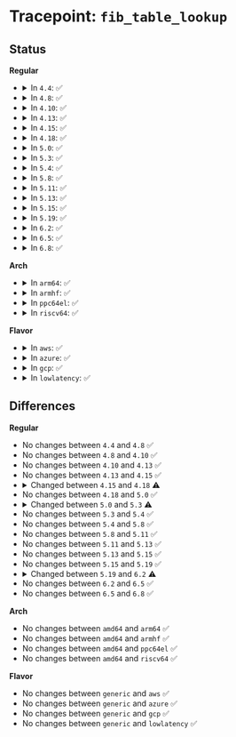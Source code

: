 # Tracepoint: <code>fib_table_lookup</code>

## Status
<b>Regular</b>
<ul>
<li>
<details>
<summary>In <code>4.4</code>: ✅</summary>

Event:

```c
struct trace_event_raw_fib_table_lookup {
    struct trace_entry ent;
    u32 tb_id;
    int oif;
    int iif;
    __u8 tos;
    __u8 scope;
    __u8 flags;
    __u8 src[4];
    __u8 dst[4];
    char __data[0];
};
```
Function:

```c
void trace_event_raw_event_fib_table_lookup(void *__data, u32 tb_id, const struct flowi4 *flp);
```
</details>
</li>
<li>
<details>
<summary>In <code>4.8</code>: ✅</summary>

Event:

```c
struct trace_event_raw_fib_table_lookup {
    struct trace_entry ent;
    u32 tb_id;
    int oif;
    int iif;
    __u8 tos;
    __u8 scope;
    __u8 flags;
    __u8 src[4];
    __u8 dst[4];
    char __data[0];
};
```
Function:

```c
void trace_event_raw_event_fib_table_lookup(void *__data, u32 tb_id, const struct flowi4 *flp);
```
</details>
</li>
<li>
<details>
<summary>In <code>4.10</code>: ✅</summary>

Event:

```c
struct trace_event_raw_fib_table_lookup {
    struct trace_entry ent;
    u32 tb_id;
    int oif;
    int iif;
    __u8 tos;
    __u8 scope;
    __u8 flags;
    __u8 src[4];
    __u8 dst[4];
    char __data[0];
};
```
Function:

```c
void trace_event_raw_event_fib_table_lookup(void *__data, u32 tb_id, const struct flowi4 *flp);
```
</details>
</li>
<li>
<details>
<summary>In <code>4.13</code>: ✅</summary>

Event:

```c
struct trace_event_raw_fib_table_lookup {
    struct trace_entry ent;
    u32 tb_id;
    int oif;
    int iif;
    __u8 tos;
    __u8 scope;
    __u8 flags;
    __u8 src[4];
    __u8 dst[4];
    char __data[0];
};
```
Function:

```c
void trace_event_raw_event_fib_table_lookup(void *__data, u32 tb_id, const struct flowi4 *flp);
```
</details>
</li>
<li>
<details>
<summary>In <code>4.15</code>: ✅</summary>

Event:

```c
struct trace_event_raw_fib_table_lookup {
    struct trace_entry ent;
    u32 tb_id;
    int oif;
    int iif;
    __u8 tos;
    __u8 scope;
    __u8 flags;
    __u8 src[4];
    __u8 dst[4];
    char __data[0];
};
```
Function:

```c
void trace_event_raw_event_fib_table_lookup(void *__data, u32 tb_id, const struct flowi4 *flp);
```
</details>
</li>
<li>
<details>
<summary>In <code>4.18</code>: ✅</summary>

Event:

```c
struct trace_event_raw_fib_table_lookup {
    struct trace_entry ent;
    u32 tb_id;
    int err;
    int oif;
    int iif;
    __u8 tos;
    __u8 scope;
    __u8 flags;
    __u8 src[4];
    __u8 dst[4];
    __u8 gw[4];
    __u8 saddr[4];
    u16 sport;
    u16 dport;
    u8 proto;
    u32 __data_loc_name;
    char __data[0];
};
```
Function:

```c
void trace_event_raw_event_fib_table_lookup(void *__data, u32 tb_id, const struct flowi4 *flp, const struct fib_nh *nh, int err);
```
</details>
</li>
<li>
<details>
<summary>In <code>5.0</code>: ✅</summary>

Event:

```c
struct trace_event_raw_fib_table_lookup {
    struct trace_entry ent;
    u32 tb_id;
    int err;
    int oif;
    int iif;
    u8 proto;
    __u8 tos;
    __u8 scope;
    __u8 flags;
    __u8 src[4];
    __u8 dst[4];
    __u8 gw[4];
    __u8 saddr[4];
    u16 sport;
    u16 dport;
    u32 __data_loc_name;
    char __data[0];
};
```
Function:

```c
void trace_event_raw_event_fib_table_lookup(void *__data, u32 tb_id, const struct flowi4 *flp, const struct fib_nh *nh, int err);
```
</details>
</li>
<li>
<details>
<summary>In <code>5.3</code>: ✅</summary>

Event:

```c
struct trace_event_raw_fib_table_lookup {
    struct trace_entry ent;
    u32 tb_id;
    int err;
    int oif;
    int iif;
    u8 proto;
    __u8 tos;
    __u8 scope;
    __u8 flags;
    __u8 src[4];
    __u8 dst[4];
    __u8 gw4[4];
    __u8 gw6[16];
    u16 sport;
    u16 dport;
    u32 __data_loc_name;
    char __data[0];
};
```
Function:

```c
void trace_event_raw_event_fib_table_lookup(void *__data, u32 tb_id, const struct flowi4 *flp, const struct fib_nh_common *nhc, int err);
```
</details>
</li>
<li>
<details>
<summary>In <code>5.4</code>: ✅</summary>

Event:

```c
struct trace_event_raw_fib_table_lookup {
    struct trace_entry ent;
    u32 tb_id;
    int err;
    int oif;
    int iif;
    u8 proto;
    __u8 tos;
    __u8 scope;
    __u8 flags;
    __u8 src[4];
    __u8 dst[4];
    __u8 gw4[4];
    __u8 gw6[16];
    u16 sport;
    u16 dport;
    u32 __data_loc_name;
    char __data[0];
};
```
Function:

```c
void trace_event_raw_event_fib_table_lookup(void *__data, u32 tb_id, const struct flowi4 *flp, const struct fib_nh_common *nhc, int err);
```
</details>
</li>
<li>
<details>
<summary>In <code>5.8</code>: ✅</summary>

Event:

```c
struct trace_event_raw_fib_table_lookup {
    struct trace_entry ent;
    u32 tb_id;
    int err;
    int oif;
    int iif;
    u8 proto;
    __u8 tos;
    __u8 scope;
    __u8 flags;
    __u8 src[4];
    __u8 dst[4];
    __u8 gw4[4];
    __u8 gw6[16];
    u16 sport;
    u16 dport;
    u32 __data_loc_name;
    char __data[0];
};
```
Function:

```c
void trace_event_raw_event_fib_table_lookup(void *__data, u32 tb_id, const struct flowi4 *flp, const struct fib_nh_common *nhc, int err);
```
</details>
</li>
<li>
<details>
<summary>In <code>5.11</code>: ✅</summary>

Event:

```c
struct trace_event_raw_fib_table_lookup {
    struct trace_entry ent;
    u32 tb_id;
    int err;
    int oif;
    int iif;
    u8 proto;
    __u8 tos;
    __u8 scope;
    __u8 flags;
    __u8 src[4];
    __u8 dst[4];
    __u8 gw4[4];
    __u8 gw6[16];
    u16 sport;
    u16 dport;
    u32 __data_loc_name;
    char __data[0];
};
```
Function:

```c
void trace_event_raw_event_fib_table_lookup(void *__data, u32 tb_id, const struct flowi4 *flp, const struct fib_nh_common *nhc, int err);
```
</details>
</li>
<li>
<details>
<summary>In <code>5.13</code>: ✅</summary>

Event:

```c
struct trace_event_raw_fib_table_lookup {
    struct trace_entry ent;
    u32 tb_id;
    int err;
    int oif;
    int iif;
    u8 proto;
    __u8 tos;
    __u8 scope;
    __u8 flags;
    __u8 src[4];
    __u8 dst[4];
    __u8 gw4[4];
    __u8 gw6[16];
    u16 sport;
    u16 dport;
    u32 __data_loc_name;
    char __data[0];
};
```
Function:

```c
void trace_event_raw_event_fib_table_lookup(void *__data, u32 tb_id, const struct flowi4 *flp, const struct fib_nh_common *nhc, int err);
```
</details>
</li>
<li>
<details>
<summary>In <code>5.15</code>: ✅</summary>

Event:

```c
struct trace_event_raw_fib_table_lookup {
    struct trace_entry ent;
    u32 tb_id;
    int err;
    int oif;
    int iif;
    u8 proto;
    __u8 tos;
    __u8 scope;
    __u8 flags;
    __u8 src[4];
    __u8 dst[4];
    __u8 gw4[4];
    __u8 gw6[16];
    u16 sport;
    u16 dport;
    u32 __data_loc_name;
    char __data[0];
};
```
Function:

```c
void trace_event_raw_event_fib_table_lookup(void *__data, u32 tb_id, const struct flowi4 *flp, const struct fib_nh_common *nhc, int err);
```
</details>
</li>
<li>
<details>
<summary>In <code>5.19</code>: ✅</summary>

Event:

```c
struct trace_event_raw_fib_table_lookup {
    struct trace_entry ent;
    u32 tb_id;
    int err;
    int oif;
    int iif;
    u8 proto;
    __u8 tos;
    __u8 scope;
    __u8 flags;
    __u8 src[4];
    __u8 dst[4];
    __u8 gw4[4];
    __u8 gw6[16];
    u16 sport;
    u16 dport;
    u32 __data_loc_name;
    char __data[0];
};
```
Function:

```c
void trace_event_raw_event_fib_table_lookup(void *__data, u32 tb_id, const struct flowi4 *flp, const struct fib_nh_common *nhc, int err);
```
</details>
</li>
<li>
<details>
<summary>In <code>6.2</code>: ✅</summary>

Event:

```c
struct trace_event_raw_fib_table_lookup {
    struct trace_entry ent;
    u32 tb_id;
    int err;
    int oif;
    int iif;
    u8 proto;
    __u8 tos;
    __u8 scope;
    __u8 flags;
    __u8 src[4];
    __u8 dst[4];
    __u8 gw4[4];
    __u8 gw6[16];
    u16 sport;
    u16 dport;
    char name[16];
    char __data[0];
};
```
Function:

```c
void trace_event_raw_event_fib_table_lookup(void *__data, u32 tb_id, const struct flowi4 *flp, const struct fib_nh_common *nhc, int err);
```
</details>
</li>
<li>
<details>
<summary>In <code>6.5</code>: ✅</summary>

Event:

```c
struct trace_event_raw_fib_table_lookup {
    struct trace_entry ent;
    u32 tb_id;
    int err;
    int oif;
    int iif;
    u8 proto;
    __u8 tos;
    __u8 scope;
    __u8 flags;
    __u8 src[4];
    __u8 dst[4];
    __u8 gw4[4];
    __u8 gw6[16];
    u16 sport;
    u16 dport;
    char name[16];
    char __data[0];
};
```
Function:

```c
void trace_event_raw_event_fib_table_lookup(void *__data, u32 tb_id, const struct flowi4 *flp, const struct fib_nh_common *nhc, int err);
```
</details>
</li>
<li>
<details>
<summary>In <code>6.8</code>: ✅</summary>

Event:

```c
struct trace_event_raw_fib_table_lookup {
    struct trace_entry ent;
    u32 tb_id;
    int err;
    int oif;
    int iif;
    u8 proto;
    __u8 tos;
    __u8 scope;
    __u8 flags;
    __u8 src[4];
    __u8 dst[4];
    __u8 gw4[4];
    __u8 gw6[16];
    u16 sport;
    u16 dport;
    char name[16];
    char __data[0];
};
```
Function:

```c
void trace_event_raw_event_fib_table_lookup(void *__data, u32 tb_id, const struct flowi4 *flp, const struct fib_nh_common *nhc, int err);
```
</details>
</li>
</ul>
<b>Arch</b>
<ul>
<li>
<details>
<summary>In <code>arm64</code>: ✅</summary>

Event:

```c
struct trace_event_raw_fib_table_lookup {
    struct trace_entry ent;
    u32 tb_id;
    int err;
    int oif;
    int iif;
    u8 proto;
    __u8 tos;
    __u8 scope;
    __u8 flags;
    __u8 src[4];
    __u8 dst[4];
    __u8 gw4[4];
    __u8 gw6[16];
    u16 sport;
    u16 dport;
    u32 __data_loc_name;
    char __data[0];
};
```
Function:

```c
void trace_event_raw_event_fib_table_lookup(void *__data, u32 tb_id, const struct flowi4 *flp, const struct fib_nh_common *nhc, int err);
```
</details>
</li>
<li>
<details>
<summary>In <code>armhf</code>: ✅</summary>

Event:

```c
struct trace_event_raw_fib_table_lookup {
    struct trace_entry ent;
    u32 tb_id;
    int err;
    int oif;
    int iif;
    u8 proto;
    __u8 tos;
    __u8 scope;
    __u8 flags;
    __u8 src[4];
    __u8 dst[4];
    __u8 gw4[4];
    __u8 gw6[16];
    u16 sport;
    u16 dport;
    u32 __data_loc_name;
    char __data[0];
};
```
Function:

```c
void trace_event_raw_event_fib_table_lookup(void *__data, u32 tb_id, const struct flowi4 *flp, const struct fib_nh_common *nhc, int err);
```
</details>
</li>
<li>
<details>
<summary>In <code>ppc64el</code>: ✅</summary>

Event:

```c
struct trace_event_raw_fib_table_lookup {
    struct trace_entry ent;
    u32 tb_id;
    int err;
    int oif;
    int iif;
    u8 proto;
    __u8 tos;
    __u8 scope;
    __u8 flags;
    __u8 src[4];
    __u8 dst[4];
    __u8 gw4[4];
    __u8 gw6[16];
    u16 sport;
    u16 dport;
    u32 __data_loc_name;
    char __data[0];
};
```
Function:

```c
void trace_event_raw_event_fib_table_lookup(void *__data, u32 tb_id, const struct flowi4 *flp, const struct fib_nh_common *nhc, int err);
```
</details>
</li>
<li>
<details>
<summary>In <code>riscv64</code>: ✅</summary>

Event:

```c
struct trace_event_raw_fib_table_lookup {
    struct trace_entry ent;
    u32 tb_id;
    int err;
    int oif;
    int iif;
    u8 proto;
    __u8 tos;
    __u8 scope;
    __u8 flags;
    __u8 src[4];
    __u8 dst[4];
    __u8 gw4[4];
    __u8 gw6[16];
    u16 sport;
    u16 dport;
    u32 __data_loc_name;
    char __data[0];
};
```
Function:

```c
void trace_event_raw_event_fib_table_lookup(void *__data, u32 tb_id, const struct flowi4 *flp, const struct fib_nh_common *nhc, int err);
```
</details>
</li>
</ul>
<b>Flavor</b>
<ul>
<li>
<details>
<summary>In <code>aws</code>: ✅</summary>

Event:

```c
struct trace_event_raw_fib_table_lookup {
    struct trace_entry ent;
    u32 tb_id;
    int err;
    int oif;
    int iif;
    u8 proto;
    __u8 tos;
    __u8 scope;
    __u8 flags;
    __u8 src[4];
    __u8 dst[4];
    __u8 gw4[4];
    __u8 gw6[16];
    u16 sport;
    u16 dport;
    u32 __data_loc_name;
    char __data[0];
};
```
Function:

```c
void trace_event_raw_event_fib_table_lookup(void *__data, u32 tb_id, const struct flowi4 *flp, const struct fib_nh_common *nhc, int err);
```
</details>
</li>
<li>
<details>
<summary>In <code>azure</code>: ✅</summary>

Event:

```c
struct trace_event_raw_fib_table_lookup {
    struct trace_entry ent;
    u32 tb_id;
    int err;
    int oif;
    int iif;
    u8 proto;
    __u8 tos;
    __u8 scope;
    __u8 flags;
    __u8 src[4];
    __u8 dst[4];
    __u8 gw4[4];
    __u8 gw6[16];
    u16 sport;
    u16 dport;
    u32 __data_loc_name;
    char __data[0];
};
```
Function:

```c
void trace_event_raw_event_fib_table_lookup(void *__data, u32 tb_id, const struct flowi4 *flp, const struct fib_nh_common *nhc, int err);
```
</details>
</li>
<li>
<details>
<summary>In <code>gcp</code>: ✅</summary>

Event:

```c
struct trace_event_raw_fib_table_lookup {
    struct trace_entry ent;
    u32 tb_id;
    int err;
    int oif;
    int iif;
    u8 proto;
    __u8 tos;
    __u8 scope;
    __u8 flags;
    __u8 src[4];
    __u8 dst[4];
    __u8 gw4[4];
    __u8 gw6[16];
    u16 sport;
    u16 dport;
    u32 __data_loc_name;
    char __data[0];
};
```
Function:

```c
void trace_event_raw_event_fib_table_lookup(void *__data, u32 tb_id, const struct flowi4 *flp, const struct fib_nh_common *nhc, int err);
```
</details>
</li>
<li>
<details>
<summary>In <code>lowlatency</code>: ✅</summary>

Event:

```c
struct trace_event_raw_fib_table_lookup {
    struct trace_entry ent;
    u32 tb_id;
    int err;
    int oif;
    int iif;
    u8 proto;
    __u8 tos;
    __u8 scope;
    __u8 flags;
    __u8 src[4];
    __u8 dst[4];
    __u8 gw4[4];
    __u8 gw6[16];
    u16 sport;
    u16 dport;
    u32 __data_loc_name;
    char __data[0];
};
```
Function:

```c
void trace_event_raw_event_fib_table_lookup(void *__data, u32 tb_id, const struct flowi4 *flp, const struct fib_nh_common *nhc, int err);
```
</details>
</li>
</ul>

## Differences
<b>Regular</b>
<ul>
<li>
No changes between <code>4.4</code> and <code>4.8</code> ✅
</li>
<li>
No changes between <code>4.8</code> and <code>4.10</code> ✅
</li>
<li>
No changes between <code>4.10</code> and <code>4.13</code> ✅
</li>
<li>
No changes between <code>4.13</code> and <code>4.15</code> ✅
</li>
<li>
<details>
<summary>Changed between <code>4.15</code> and <code>4.18</code> ⚠️</summary>
<ul>
<li>
<b>Event changed. </b>
</li>
<li>
<b>Field added. </b>
<code>int err</code>
</li>
<li>
<b>Field added. </b>
<code>__u8 gw[4]</code>
</li>
<li>
<b>Field added. </b>
<code>__u8 saddr[4]</code>
</li>
<li>
<b>Field added. </b>
<code>u16 sport</code>
</li>
<li>
<b>Field added. </b>
<code>u16 dport</code>
</li>
<li>
<b>Field added. </b>
<code>u8 proto</code>
</li>
<li>
<b>Field added. </b>
<code>u32 __data_loc_name</code>
</li>
<li>
<b>Func changed. </b>
</li>
<li>
<b>Param added. </b>
<code>const struct fib_nh *nh</code>
</li>
<li>
<b>Param added. </b>
<code>int err</code>
</li>
</ul>
</details>
</li>
<li>
No changes between <code>4.18</code> and <code>5.0</code> ✅
</li>
<li>
<details>
<summary>Changed between <code>5.0</code> and <code>5.3</code> ⚠️</summary>
<ul>
<li>
<b>Event changed. </b>
</li>
<li>
<b>Field added. </b>
<code>__u8 gw4[4]</code>
</li>
<li>
<b>Field added. </b>
<code>__u8 gw6[16]</code>
</li>
<li>
<b>Field removed. </b>
<code>__u8 gw[4]</code>
</li>
<li>
<b>Field removed. </b>
<code>__u8 saddr[4]</code>
</li>
<li>
<b>Func changed. </b>
</li>
<li>
<b>Param added. </b>
<code>const struct fib_nh_common *nhc</code>
</li>
<li>
<b>Param removed. </b>
<code>const struct fib_nh *nh</code>
</li>
</ul>
</details>
</li>
<li>
No changes between <code>5.3</code> and <code>5.4</code> ✅
</li>
<li>
No changes between <code>5.4</code> and <code>5.8</code> ✅
</li>
<li>
No changes between <code>5.8</code> and <code>5.11</code> ✅
</li>
<li>
No changes between <code>5.11</code> and <code>5.13</code> ✅
</li>
<li>
No changes between <code>5.13</code> and <code>5.15</code> ✅
</li>
<li>
No changes between <code>5.15</code> and <code>5.19</code> ✅
</li>
<li>
<details>
<summary>Changed between <code>5.19</code> and <code>6.2</code> ⚠️</summary>
<ul>
<li>
<b>Event changed. </b>
</li>
<li>
<b>Field added. </b>
<code>char name[16]</code>
</li>
<li>
<b>Field removed. </b>
<code>u32 __data_loc_name</code>
</li>
</ul>
</details>
</li>
<li>
No changes between <code>6.2</code> and <code>6.5</code> ✅
</li>
<li>
No changes between <code>6.5</code> and <code>6.8</code> ✅
</li>
</ul>
<b>Arch</b>
<ul>
<li>
No changes between <code>amd64</code> and <code>arm64</code> ✅
</li>
<li>
No changes between <code>amd64</code> and <code>armhf</code> ✅
</li>
<li>
No changes between <code>amd64</code> and <code>ppc64el</code> ✅
</li>
<li>
No changes between <code>amd64</code> and <code>riscv64</code> ✅
</li>
</ul>
<b>Flavor</b>
<ul>
<li>
No changes between <code>generic</code> and <code>aws</code> ✅
</li>
<li>
No changes between <code>generic</code> and <code>azure</code> ✅
</li>
<li>
No changes between <code>generic</code> and <code>gcp</code> ✅
</li>
<li>
No changes between <code>generic</code> and <code>lowlatency</code> ✅
</li>
</ul>
